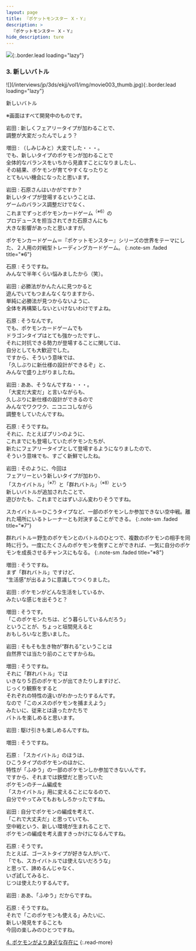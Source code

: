 ```yaml
---
layout: page
title: 『ポケットモンスター Ｘ・Ｙ』
description: >
  『ポケットモンスター Ｘ・Ｙ』
hide_description: ture
---
```


![](/interviews/jp/3ds/ekjj/vol1/img/mainvisual3.jpg){:.border.lead loading="lazy"}

### 3. 新しいバトル

<div>![](/interviews/jp/3ds/ekjj/vol1/img/movie003_thumb.jpg){:.border.lead loading="lazy"}

新しいバトル

※画面はすべて開発中のものです。

岩田
: 新しくフェアリータイプが加わることで、<br>調整が大変だったんでしょう？

増田
: （しみじみと）大変でした・・・。<br>でも、新しいタイプのポケモンが加わることで<br>全体的なバランスをいちから見直すことになりましたし、<br>その結果、ポケモンが育てやすくなったりと<br>とてもいい機会になったと思います。

岩田
: 石原さんはいかがですか？<br>新しいタイプが登場するということは、<br>ゲームのバランス調整だけでなく、<br>これまでずっとポケモンカードゲーム<sup>（※6）</sup>の<br>プロデュースを担当されてきた石原さんにも<br>大きな影響があったと思いますが。

ポケモンカードゲーム＝『ポケットモンスター』シリーズの世界をテーマにした、２人用の対戦型トレーディングカードゲーム。
{:.note-sm .faded title="※6"}

石原
: そうですね。<br>みんなで半年くらい悩みましたから（笑）。

岩田
: 必勝法がかんたんに見つかると<br>遊んでいてもつまんなくなりますから、<br>単純に必勝法が見つからないように、<br>全体を再構築しないといけないわけですよね。

石原
: そうなんです。<br>でも、ポケモンカードゲームでも<br>ドラゴンタイプはとても強かったですし、<br>それに対抗できる勢力が登場することに関しては、<br>自分としても大歓迎でした。<br>ですから、そういう意味では、<br>「久しぶりに新仕様の設計ができるぞ」と、<br>みんなで盛り上がりましたね。

岩田
: ああ、そうなんですね・・・。<br>「大変だ大変だ」と言いながらも、　<br>久しぶりに新仕様の設計ができるので<br>みんなでワクワク、ニコニコしながら<br>調整をしていたんですね。

石原
: そうですね。<br>それに、たとえばプリンのように、<br>これまでにも登場していたポケモンたちが、<br>新たにフェアリータイプとして登場するようになりましたので、<br>そういう意味でも、すごく新鮮でしたね。

岩田
: そのように、今回は<br>フェアリーという新しいタイプが加わり、<br>「スカイバトル」<sup>（※7）</sup>と「群れバトル」<sup>（※8）</sup>という<br>新しいバトルが追加されたことで、<br>遊びかたも、これまでとはずいぶん変わりそうですね。

スカイバトル＝ひこうタイプなど、一部のポケモンしか参加できない空中戦。離れた場所にいるトレーナーとも対決することができる。
{:.note-sm .faded title="※7"}

群れバトル＝野生のポケモンとのバトルのひとつで、複数のポケモンの相手を同時に行う。一度にたくさんのポケモンを倒すことができれば、一気に自分のポケモンを成長させるチャンスにもなる。
{:.note-sm .faded title="※8"}

増田
: そうですね。<br>まず「群れバトル」ですけど、<br>“生活感”が出るように意識してつくりました。

岩田
: ポケモンがどんな生活をしているか、<br>みたいな感じを出そうと？

増田
: そうです。<br>「このポケモンたちは、どう暮らしているんだろう」<br>ということが、ちょっと垣間見えると<br>おもしろいなと思いました。

岩田
: そもそも生き物が“群れる”ということは<br>自然界では当たり前のことですからね。

増田
: そうですね。<br>それに「群れバトル」では<br>いきなり５匹のポケモンが出てきたりしますけど、<br>じっくり観察をすると<br>それぞれの特性の違いがわかったりするんです。<br>なので「このメスのポケモンを捕まえよう」<br>みたいに、従来とは違ったかたちで<br>バトルを楽しめると思います。

岩田
: 駆け引きも楽しめるんですね。

増田
: そうですね。

石原
: 「スカイバトル」のほうは、<br>ひこうタイプのポケモンのほかに、<br>特性が「ふゆう」の一部のポケモンしか参加できないんです。<br>ですから、それまでは鉄壁だと思っていた<br>ポケモンのチーム編成を<br>「スカイバトル」用に変えることになるので、<br>自分でやってみてもおもしろかったですね。

岩田
: 自分でポケモンの編成を考えて、<br>「これで大丈夫だ」と思っていても、<br>空中戦という、新しい環境が生まれることで、<br>ポケモンの編成を考え直すきっかけになるんですね。

石原
: そうです。<br>たとえば、ゴーストタイプが好きな人がいて、<br>「でも、スカイバトルでは使えないだろうな」<br>と思って、諦めるんじゃなく、<br>いざ試してみると、<br>じつは使えたりするんです。

岩田
: ああ、「ふゆう」だからですね。

石原
: そうですね。<br>それで「このポケモンも使える」みたいに、<br>新しい発見をすることも<br>今回の楽しみのひとつですね。

[4. ポケモンがより身近な存在に](4.md)
{:.read-more}
